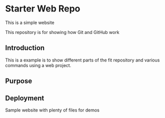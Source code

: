 # Starter Web Repo

This is a simple website

This repository is for showing how Git and GitHub work

## Introduction

This is a example is to show different parts of the fit repository and various commands using a web project.


## Purpose

## Deployment

Sample website with plenty of files for demos
